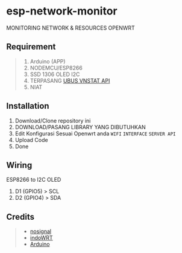 # esp-network-monitor
MONITORING NETWORK & RESOURCES OPENWRT

## Requirement
> 1. Arduino (APP)
> 2. NODEMCU/ESP8266
> 3. SSD 1306 OLED I2C
> 4. TERPASANG [UBUS VNSTAT API](https://github.com/nosignals/ubus-vnstat-api)
> 5. NIAT

## Installation
1. Download/Clone repository ini
2. DOWNLOAD/PASANG LIBRARY YANG DIBUTUHKAN 
3. Edit Konfigurasi Sesuai Openwrt anda `WIFI`  `INTERFACE` `SERVER API`
4. Upload Code
5. Done

## Wiring
ESP8266 to I2C OLED 
1. D1 (GPIO5) > SCL
2. D2 (GPIO4) > SDA

## Credits
> - [nosignal](https://github.com/nosignals)
> - [indoWRT](https://www.facebook.com/groups/728998271085718)
> - [Arduino](https://www.arduino.cc)
